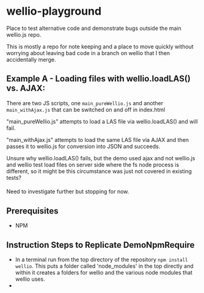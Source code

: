 # wellio-playground
Place to test alternative code and demonstrate bugs outside the main wellio.js repo.

This is mostly a repo for note keeping and a place to move quickly without worrying about leaving bad code in a branch on wellio that I then accidentally merge.

## Example A - Loading files with wellio.loadLAS() vs. AJAX:

There are two JS scripts, one `main_pureWellio.js` and another `main_withAjax.js` that can be switched on and off in index.html

"main_pureWellio.js" attempts to load a LAS file via wellio.loadLAS() and will fail.

"main_withAjax.js" attempts to load the same LAS file via AJAX and then passes it to wellio.js for conversion into JSON and succeeds. 

Unsure why wellio.loadLAS() fails, but the demo used ajax and not wellio.js and wellio test load files on server side where the fs node process is different, so it might be this circumstance was just not covered in existing tests?

####
Need to investigate further but stopping for now.



## Prerequisites
- NPM

## Instruction Steps to Replicate DemoNpmRequire
- In a terminal run from the top directory of the repository `npm install wellio`. This puts a folder called 'node_modules' in the top directly and within it creates a folders for wellio and the various node modules that wellio uses.
- 